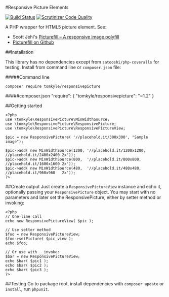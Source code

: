 #Responsive Picture Elements

[![Build Status](https://travis-ci.org/tomkyle/ResponsivePicture.svg?branch=master)](https://travis-ci.org/tomkyle/ResponsivePicture)
[![Scrutinizer Code Quality](https://scrutinizer-ci.com/g/tomkyle/ResponsivePicture/badges/quality-score.png?b=master)](https://scrutinizer-ci.com/g/tomkyle/ResponsivePicture/?branch=master)


A PHP wrapper for HTML5 picture element. See:

- Scott Jehl's [Picturefill – A responsive image polyfill](http://scottjehl.github.io/picturefill/)
- [Picturefill on Github](https://github.com/scottjehl/picturefill)



##Installation

This library has no dependencies except from `satooshi/php-coveralls` for testing. Install from command line or `composer.json` file:

#####Command line
    
    composer require tomkyle/responsivepicture

#####composer.json
    "require": {
        "tomkyle/responsivepicture": "~1.2"
    }



##Getting started

    <?php
    use \tomkyle\ResponsivePicture\MinWidthSource;
    use \tomkyle\ResponsivePicture\ResponsivePicture;
    use \tomkyle\ResponsivePicture\ResponsivePictureView;

    $pic = new ResponsivePicture( '//placehold.it/300x300', "Sample image");
    
    $pic->add( new MinWidthSource(1200, '//placehold.it/1200x1200, //placehold.it/2400x2400 2x'));
    $pic->add( new MinWidthSource(800,  '//placehold.it/800x800,   //placehold.it/1600x1600 2x'));
    $pic->add( new MinWidthSource(480,  '//placehold.it/480x480,   //placehold.it/960x960   2x'));
    ?>
    
    
##Create output
Just create a `ResponsivePictureView` instance and echo it, optionally passing your `ResponsivePicture` object.
You may start with no parameters and later set the ResponsivePicture, either by setter method or invoking:

    <?php
    // One-line call
    echo new ResponsivePictureView( $pic );
	
	// Use setter method
	$foo = new ResponsivePictureView;
	$foo->setPicture( $pic_view );
	echo $foo;
	
	// Or use with __invoke:
    $bar = new ResponsivePictureView;
    echo $bar( $pic1 );
    echo $bar( $pic2 );    
    echo $bar( $pic3 );    
	?>
	
	
##Testing
Go to package root, install dependencies with `composer update` or `install`, run `phpunit`.


